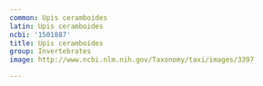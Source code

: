 ```yaml
---
common: Upis ceramboides
latin: Upis ceramboides
ncbi: '1501887'
title: Upis ceramboides
group: Invertebrates
image: http://www.ncbi.nlm.nih.gov/Taxonomy/taxi/images/3397

---
```

